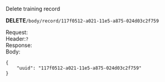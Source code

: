 Delete training record 

**DELETE**`/body/record/117f0512-a021-11e5-a875-024d03c2f759`

Request:  
Header:`?`  
Response:  
Body:  
```
{
    "uuid": "117f0512-a021-11e5-a875-024d03c2f759"
}
```
